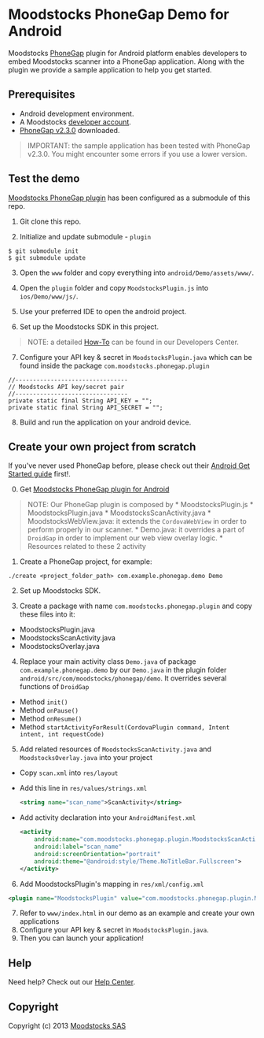# Moodstocks PhoneGap Demo for Android

Moodstocks [PhoneGap](http://phonegap.com/) plugin for Android platform enables developers to embed Moodstocks scanner into a PhoneGap application. Along with the plugin we provide a sample application to help you get started.

## Prerequisites

* Android development environment.
* A Moodstocks [developer account](https://developers.moodstocks.com/register).
* [PhoneGap v2.3.0](http://phonegap.com/download/) downloaded.

> IMPORTANT: the sample application has been tested with PhoneGap v2.3.0. You might encounter some errors if you use a lower version.

## Test the demo

[Moodstocks PhoneGap plugin](https://github.com/Moodstocks/moodstocks-phonegap-plugin/) has been configured as a submodule of this repo.

1. Git clone this repo.

2. Initialize and update submodule - `plugin`

  ```console
  $ git submodule init
  $ git submodule update
  ```

3. Open the `www` folder and copy everything into `android/Demo/assets/www/`.

4. Open the `plugin` folder and copy `MoodstocksPlugin.js` into `ios/Demo/www/js/`.

5. Use your preferred IDE to open the android project.

6. Set up the Moodstocks SDK in this project.

  > NOTE: a detailed [How-To](https://developers.moodstocks.com/doc/tuto-android/1) can be found in our Developers Center.

7. Configure your API key & secret in `MoodstocksPlugin.java` which can be found inside the package `com.moodstocks.phonegap.plugin`

  ```
  //--------------------------------
  // Moodstocks API key/secret pair
  //--------------------------------
  private static final String API_KEY = "";
  private static final String API_SECRET = "";
  ```

8. Build and run the application on your android device.

## Create your own project from scratch

If you've never used PhoneGap before, please check out their [Android Get Started guide](http://docs.phonegap.com/en/2.5.0/guide_getting-started_android_index.md.html#Getting%20Started%20with%20Android) first!.

0. Get [Moodstocks PhoneGap plugin for Android](https://github.com/Moodstocks/moodstocks-phonegap-plugin/android)

  > NOTE: Our PhoneGap plugin is composed by
    * MoodstocksPlugin.js
    * MoodstocksPlugin.java
    * MoodstocksScanActivity.java
    * MoodstocksWebView.java: it extends the `CordovaWebView` in order to perform properly in our scanner.
    * Demo.java: it overrides a part of `DroidGap` in order to implement our web view overlay logic.
    * Resources related to these 2 activity

1. Create a PhoneGap project, for example:

  ```console
  ./create <project_folder_path> com.example.phonegap.demo Demo
  ```

2. Set up Moodstocks SDK.

3. Create a package with name `com.moodstocks.phonegap.plugin` and copy these files into it:
  * MoodstocksPlugin.java
  * MoodstocksScanActivity.java
  * MoodstocksOverlay.java

4. Replace your main activity class `Demo.java` of package `com.example.phonegap.demo` by our `Demo.java` in the plugin folder `android/src/com/moodstocks/phonegap/demo`. It overrides several functions of `DroidGap`
  * Method `init()`
  * Method `onPause()`
  * Method `onResume()`
  * Method `startActivityForResult(CordovaPlugin command, Intent intent, int requestCode)`

5. Add related resources of `MoodstocksScanActivity.java` and `MoodstocksOverlay.java` into your project
  * Copy `scan.xml` into `res/layout`
  * Add this line in `res/values/strings.xml`

    ```xml
    <string name="scan_name">ScanActivity</string>
    ```
  * Add activity declaration into your `AndroidManifest.xml`

    ```xml
    <activity
        android:name="com.moodstocks.phonegap.plugin.MoodstocksScanActivity"
        android:label="scan_name"
        android:screenOrientation="portrait"
        android:theme="@android:style/Theme.NoTitleBar.Fullscreen">
    </activity>
    ```

6. Add MoodstocksPlugin's mapping in `res/xml/config.xml`

  ```xml
  <plugin name="MoodstocksPlugin" value="com.moodstocks.phonegap.plugin.MoodstocksPlugin" />
  ```

7. Refer to `www/index.html` in our demo as an example and create your own applications
8. Configure your API key & secret in `MoodstocksPlugin.java`.
9. Then you can launch your application!

## Help

Need help? Check out our [Help Center](http://help.moodstocks.com/).

## Copyright

Copyright (c) 2013 [Moodstocks SAS](http://www.moodstocks.com)

